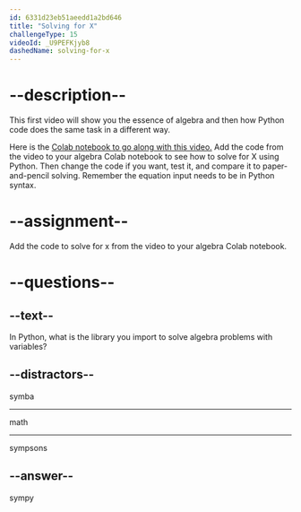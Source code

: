 ```yaml
---
id: 6331d23eb51aeedd1a2bd646
title: "Solving for X"
challengeType: 15
videoId: _U9PEFKjyb8
dashedName: solving-for-x
---
```


# --description--

This first video will show you the essence of algebra and then how Python code does the same task in a different way.

Here is the <a href="https://colab.research.google.com/drive/11Zi77gs1FKoEqfPqYa2HtTENiWZyQAO2?usp=sharing" target="_blank" rel="noopener noreferrer nofollow">Colab notebook to go along with this video.</a> Add the code from the video to your algebra Colab notebook to see how to solve for X using Python. Then change the code if you want, test it, and compare it to paper-and-pencil solving. Remember the equation input needs to be in Python syntax.

# --assignment--

Add the code to solve for x from the video to your algebra Colab notebook.

# --questions--

## --text--

In Python, what is the library you import to solve algebra problems with variables?

## --distractors--

symba

---

math

---

sympsons

## --answer--

sympy

